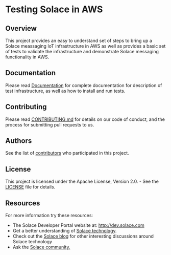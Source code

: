 # Testing Solace in AWS
## Overview

This project provides an easy to understand set of steps to bring up a Solace meassaging IoT infrastructure in AWS as well as provides a basic set 
of tests to validate the infrastructure and demonstrate Solace messaging functionality in AWS.

## Documentation

Please read [Documentation](SolaceLabs.github.io/Solace_testing_in_AWS/docs) for complete documentation for description of test infrastructure, 
as well as how to install and run tests.

## Contributing

Please read [CONTRIBUTING.md](CONTRIBUTING.md) for details on our code of conduct, and the process for submitting pull requests to us.

## Authors

See the list of [contributors](https://github.com/SolaceLabs/Solace_testing_in_AWS/contributors) who participated in this project.

## License

This project is licensed under the Apache License, Version 2.0. - See the [LICENSE](LICENSE) file for details.

## Resources

For more information try these resources:

- The Solace Developer Portal website at: http://dev.solace.com
- Get a better understanding of [Solace technology](http://dev.solace.com/tech/).
- Check out the [Solace blog](http://dev.solace.com/blog/) for other interesting discussions around Solace technology
- Ask the [Solace community.](http://dev.solace.com/community/)